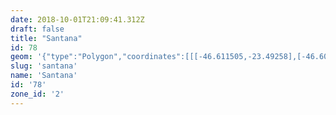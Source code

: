 ```yaml
---
date: 2018-10-01T21:09:41.312Z
draft: false
title: "Santana"
id: 78
geom: '{"type":"Polygon","coordinates":[[[-46.611505,-23.49258],[-46.609471,-23.487944],[-46.611035,-23.487313],[-46.61114,-23.487321],[-46.611267,-23.487456],[-46.61141,-23.487504],[-46.612905,-23.48649],[-46.615441,-23.484913],[-46.615515,-23.484915],[-46.614748,-23.484233],[-46.613869,-23.483634],[-46.612479,-23.481468],[-46.612281,-23.481298],[-46.612358,-23.481197],[-46.621893,-23.479257],[-46.622039,-23.479702],[-46.62194,-23.481336],[-46.622241,-23.482302],[-46.623227,-23.481537],[-46.623752,-23.480934],[-46.624676,-23.480443],[-46.625086,-23.48037],[-46.626172,-23.480349],[-46.62678,-23.480547],[-46.62724,-23.480922],[-46.628204,-23.481319],[-46.629605,-23.482439],[-46.630157,-23.482769],[-46.630517,-23.482842],[-46.630933,-23.482769],[-46.632802,-23.483152],[-46.634763,-23.483176],[-46.635338,-23.483288],[-46.635827,-23.483467],[-46.636426,-23.483819],[-46.636781,-23.48412],[-46.637487,-23.485058],[-46.638102,-23.485632],[-46.640104,-23.486655],[-46.640845,-23.486807],[-46.645452,-23.487042],[-46.646362,-23.48734],[-46.64771,-23.488227],[-46.651238,-23.488817],[-46.650779,-23.490258],[-46.648905,-23.492556],[-46.64831,-23.493135],[-46.64873,-23.493994],[-46.645245,-23.49605],[-46.643482,-23.50126],[-46.641116,-23.504906],[-46.641575,-23.505174],[-46.642147,-23.505742],[-46.642677,-23.506139],[-46.643345,-23.506492],[-46.649793,-23.507795],[-46.649515,-23.508187],[-46.64902,-23.508338],[-46.650154,-23.508866],[-46.649471,-23.50971],[-46.650476,-23.509815],[-46.650603,-23.509968],[-46.650257,-23.512933],[-46.650183,-23.512924],[-46.649833,-23.51556],[-46.651565,-23.515619],[-46.652721,-23.515954],[-46.653781,-23.515938],[-46.653906,-23.516787],[-46.641072,-23.518513],[-46.640455,-23.51843],[-46.635862,-23.518673],[-46.624296,-23.519425],[-46.623263,-23.519425],[-46.622016,-23.51922],[-46.620238,-23.518822],[-46.618919,-23.518844],[-46.618843,-23.518003],[-46.61873,-23.517924],[-46.618901,-23.517281],[-46.620791,-23.514858],[-46.621038,-23.51439],[-46.621134,-23.513948],[-46.621086,-23.513727],[-46.621118,-23.511569],[-46.621163,-23.511519],[-46.620948,-23.511341],[-46.6161,-23.509047],[-46.615734,-23.508735],[-46.615377,-23.508222],[-46.61499,-23.504427],[-46.615432,-23.501462],[-46.61553,-23.50155],[-46.615438,-23.501422],[-46.615473,-23.501187],[-46.613907,-23.499184],[-46.613289,-23.49826],[-46.613045,-23.498036],[-46.612416,-23.497028],[-46.612153,-23.496265],[-46.61183,-23.493814],[-46.611505,-23.49258]]]}'
slug: 'santana'
name: 'Santana'
id: '78'
zone_id: '2'
---
```

		